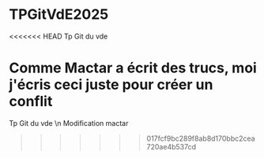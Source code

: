 # TPGitVdE2025
<<<<<<< HEAD
Tp Git du vde

Comme Mactar a écrit des trucs, moi j'écris ceci juste pour créer un conflit
=======
Tp Git du vde \n
Modification mactar
>>>>>>> 017fcf9bc289f8ab8d170bbc2cea720ae4b537cd
